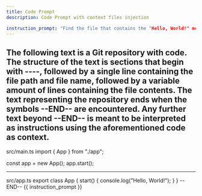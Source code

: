 ```yaml
---
title: Code Prompt
description: Code Prompt with context files injection

instruction_prompt: "Find the file that contains the "Hello, World!" message and return its file path."
---
```

The following text is a Git repository with code. The structure of the text is sections that begin with ----, followed by a single line containing the file path and file name, followed by a variable amount of lines containing the file contents. The text representing the repository ends when the symbols --END-- are encountered. Any further text beyond --END-- is meant to be interpreted as instructions using the aforementioned code as context.
----
src/main.ts
import { App } from "./app";

const app = new App();
app.start();

----
src/app.ts
export class App {
  start() {
    console.log("Hello, World!");
  }
}
--END--
{{ instruction_prompt }}
